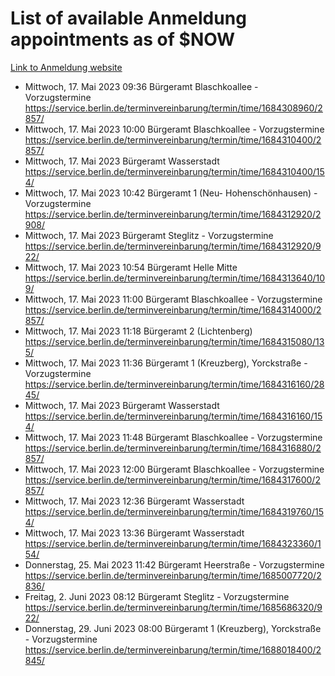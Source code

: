 # List of available Anmeldung appointments as of $NOW
[Link to Anmeldung website](https://service.berlin.de/terminvereinbarung/termin/tag.php?termin=1&anliegen[]=120686&dienstleisterlist=122210,122217,327316,122219,327312,122227,327314,122231,327346,122243,327348,122254,122252,329742,122260,329745,122262,329748,122271,327278,122273,327274,122277,327276,330436,122280,327294,122282,327290,122284,327292,122291,327270,122285,327266,122286,327264,122296,327268,150230,329760,122297,327286,122294,327284,122312,329763,122314,329775,122304,327330,122311,327334,122309,327332,317869,122281,327352,122279,329772,122283,122276,327324,122274,327326,122267,329766,122246,327318,122251,327320,122257,327322,122208,327298,122226,327300&herkunft=http%3A%2F%2Fservice.berlin.de%2Fdienstleistung%2F120686%2F)
- Mittwoch, 17. Mai 2023 09:36 Bürgeramt Blaschkoallee - Vorzugstermine https://service.berlin.de/terminvereinbarung/termin/time/1684308960/2857/
- Mittwoch, 17. Mai 2023 10:00 Bürgeramt Blaschkoallee - Vorzugstermine https://service.berlin.de/terminvereinbarung/termin/time/1684310400/2857/
- Mittwoch, 17. Mai 2023  Bürgeramt Wasserstadt https://service.berlin.de/terminvereinbarung/termin/time/1684310400/154/
- Mittwoch, 17. Mai 2023 10:42 Bürgeramt 1 (Neu- Hohenschönhausen) - Vorzugstermine https://service.berlin.de/terminvereinbarung/termin/time/1684312920/2908/
- Mittwoch, 17. Mai 2023  Bürgeramt Steglitz - Vorzugstermine https://service.berlin.de/terminvereinbarung/termin/time/1684312920/922/
- Mittwoch, 17. Mai 2023 10:54 Bürgeramt Helle Mitte https://service.berlin.de/terminvereinbarung/termin/time/1684313640/109/
- Mittwoch, 17. Mai 2023 11:00 Bürgeramt Blaschkoallee - Vorzugstermine https://service.berlin.de/terminvereinbarung/termin/time/1684314000/2857/
- Mittwoch, 17. Mai 2023 11:18 Bürgeramt 2 (Lichtenberg) https://service.berlin.de/terminvereinbarung/termin/time/1684315080/135/
- Mittwoch, 17. Mai 2023 11:36 Bürgeramt 1 (Kreuzberg), Yorckstraße - Vorzugstermine https://service.berlin.de/terminvereinbarung/termin/time/1684316160/2845/
- Mittwoch, 17. Mai 2023  Bürgeramt Wasserstadt https://service.berlin.de/terminvereinbarung/termin/time/1684316160/154/
- Mittwoch, 17. Mai 2023 11:48 Bürgeramt Blaschkoallee - Vorzugstermine https://service.berlin.de/terminvereinbarung/termin/time/1684316880/2857/
- Mittwoch, 17. Mai 2023 12:00 Bürgeramt Blaschkoallee - Vorzugstermine https://service.berlin.de/terminvereinbarung/termin/time/1684317600/2857/
- Mittwoch, 17. Mai 2023 12:36 Bürgeramt Wasserstadt https://service.berlin.de/terminvereinbarung/termin/time/1684319760/154/
- Mittwoch, 17. Mai 2023 13:36 Bürgeramt Wasserstadt https://service.berlin.de/terminvereinbarung/termin/time/1684323360/154/
- Donnerstag, 25. Mai 2023 11:42 Bürgeramt Heerstraße - Vorzugstermine https://service.berlin.de/terminvereinbarung/termin/time/1685007720/2836/
- Freitag, 2. Juni 2023 08:12 Bürgeramt Steglitz - Vorzugstermine https://service.berlin.de/terminvereinbarung/termin/time/1685686320/922/
- Donnerstag, 29. Juni 2023 08:00 Bürgeramt 1 (Kreuzberg), Yorckstraße - Vorzugstermine https://service.berlin.de/terminvereinbarung/termin/time/1688018400/2845/
